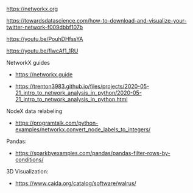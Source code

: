 https://networkx.org

https://towardsdatascience.com/how-to-download-and-visualize-your-twitter-network-f009dbbf107b


https://youtu.be/PouhDHfssYA


https://youtu.be/flwcAf1_1RU


NetworkX guides 

- https://networkx.guide

- https://trenton3983.github.io/files/projects/2020-05-21_intro_to_network_analysis_in_python/2020-05-21_intro_to_network_analysis_in_python.html

NodeX data relabeling

- https://programtalk.com/python-examples/networkx.convert_node_labels_to_integers/

Pandas:

- https://sparkbyexamples.com/pandas/pandas-filter-rows-by-conditions/

3D Visualization:

- https://www.caida.org/catalog/software/walrus/